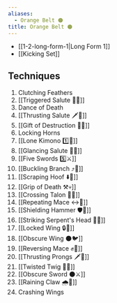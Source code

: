 ```yaml
---
aliases:
  - Orange Belt 🟠
title: Orange Belt 🟠
---
```

- [[1-2-long-form-1|Long Form 1]]
- [[Kicking Set]]
## Techniques

1. Clutching Feathers
2. [[Triggered Salute 🔫🫡]]
3. Dance of Death
4. [[Thrusting Salute 🗡️🫡]]
5. [[Gift of Destruction 🎁💥]]
6. Locking Horns
7. [[Lone Kimono 1️⃣👘]]
8. [[Glancing Salute 👀🫡]]
9. [[Five Swords 5️⃣⚔️]]
10. [[Buckling Branch ⤴️🌳]]
11. [[Scraping Hoof ⬇️🐎]]
12. [[Grip of Death ⚒️💀]]
13. [[Crossing Talon 🔀🦅]]
14. [[Repeating Mace ↔️👊]]
15. [[Shielding Hammer 🛡️🔨]]
16. [[Striking Serpent's Head 🎳🐍]]
17. [[Locked Wing 🔒🪽]]
18. [[Obscure Wing 🌑🐦]]
19. [[Reversing Mace ✊🔄]]
20. [[Thrusting Prongs 🗡️🍴]]
21. [[Twisted Twig 🔀🌿]]
22. [[Obscure Sword 🌑⚔️]]
23. [[Raining Claw 🌧️🐯]]
24. Crashing Wings
